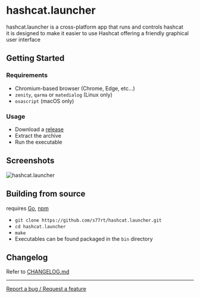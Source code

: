 # hashcat.launcher
hashcat.launcher is a cross-platform app that runs and controls hashcat  
it is designed to make it easier to use Hashcat offering a friendly graphical user interface

## Getting Started

### Requirements
 - Chromium-based browser (Chrome, Edge, etc...)
 - `zenity`, `qarma` or `matedialog` (Linux only)
 - `osascript` (macOS only)

### Usage
 - Download a [release](https://github.com/s77rt/hashcat.launcher/releases)
 - Extract the archive
 - Run the executable

## Screenshots
![hashcat.launcher](/docs/screenshots/preview.gif?raw=true "hashcat.launcher")

## Building from source
requires [Go](https://go.dev/), [npm](https://www.npmjs.com/)
 - `git clone https://github.com/s77rt/hashcat.launcher.git`
 - `cd hashcat.launcher`
 - `make`
 - Executables can be found packaged in the `bin` directory

## Changelog
Refer to [CHANGELOG.md](https://github.com/s77rt/hashcat.launcher/blob/master/docs/CHANGELOG.md)

___
[Report a bug / Request a feature](https://github.com/s77rt/hashcat.launcher/issues/new)

